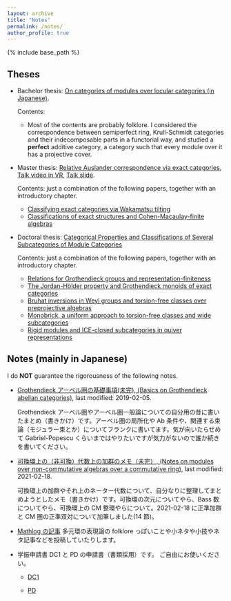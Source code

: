 ```yaml
---
layout: archive
title: "Notes"
permalink: /notes/
author_profile: true
---
```


{% include base_path %}

## Theses

- Bachelor thesis: [On categories of modules over locular categories (in Japanese)](/files/sotsuron.pdf).

  Contents:

  - Most of the contents are probably folklore. I considered the correspondence between semiperfect ring, Krull-Schmidt categories and their indecomposable parts in a functorial way, and studied a **perfect** additive category, a category such that every module over it has a projective cover.

- Master thesis: [Relative Auslander correspondence via exact categories](/files/master_thesis.pdf), [Talk video in VR](https://youtu.be/ENQNdLAF_NE), [Talk slide](/files/mt0130.pdf).

  Contents: just a combination of the following papers, together with an introductory chapter.

  - [Classifying exact categories via Wakamatsu tilting](/papers/wakamatsu/)
  - [Classifications of exact structures and Cohen-Macaulay-finite algebras](/papers/exact-str/)

- Doctoral thesis: [Categorical Properties and Classifications of Several Subcategories of Module Categories](/files/phd_thesis.pdf)

  Contents: just a combination of the following papers, together with an introductory chapter.

  - [Relations for Grothendieck groups and representation-finiteness](/papers/relations/)
  - [The Jordan-H&ouml;lder property and Grothendieck monoids of exact categories](/papers/JHP/)
  - [Bruhat inversions in Weyl groups and torsion-free classes over preprojective algebras](/papers/binv/)
  - [Monobrick, a uniform approach to torsion-free classes and wide subcategories](/papers/mbrick/)
  - [Rigid modules and ICE-closed subcategories in quiver representations](/papers/rigidICE/)

## Notes (mainly in Japanese)

I do **NOT** guarantee the rigorousness of the following notes.

- [Grothendieck アーベル圏の基礎事項(未完), (Basics on Grothendieck abelian categories)](/files/GrothendieckAbelian0205.pdf), last modified: 2019-02-05.

  Grothendieck アーベル圏やアーベル圏一般論についての自分用の昔に書いたまとめ（書きかけ）です。アーベル圏の局所化や Ab 条件や、関連する束論（モジュラー束とか）についてフランクに書いてます。気が向いたらせめて Gabriel-Popescu くらいまではやりたいですが気力がないので誰か続きを書いてください。

- [可換環上の（非可換）代数上の加群のメモ（未完）, (Notes on modules over non-commutative algebras over a commutative ring)](/files/comm-order0218.pdf), last modified: 2021-02-18.

  可換環上の加群やそれ上のネーター代数について、自分なりに整理してまとめようとしたメモ（書きかけ）です。可換環の次元についてやら、Bass 数についてやら、可換環上の CM 整環やらについて。2021-02-18 に正準加群と CM 圏の正準双対について加筆しました(14 節)。

- [Mathlog の記事](https://mathlog.info/users/902/articles)
  多元環の表現論の folklore っぽいことや小ネタや小技やネタ記事などを投稿していたりします。

- 学振申請書
  DC1 と PD の申請書（書類採用）です。
  ご自由にお使いください。

  - [DC1](/files/dc1.pdf)

  - [PD](/files/pd.pdf)
